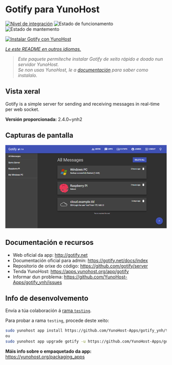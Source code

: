 <!--
NOTA: Este README foi creado automáticamente por <https://github.com/YunoHost/apps/tree/master/tools/readme_generator>
NON debe editarse manualmente.
-->

# Gotify para YunoHost

[![Nivel de integración](https://dash.yunohost.org/integration/gotify.svg)](https://dash.yunohost.org/appci/app/gotify) ![Estado de funcionamento](https://ci-apps.yunohost.org/ci/badges/gotify.status.svg) ![Estado de mantemento](https://ci-apps.yunohost.org/ci/badges/gotify.maintain.svg)

[![Instalar Gotify con YunoHost](https://install-app.yunohost.org/install-with-yunohost.svg)](https://install-app.yunohost.org/?app=gotify)

*[Le este README en outros idiomas.](./ALL_README.md)*

> *Este paquete permíteche instalar Gotify de xeito rápido e doado nun servidor YunoHost.*  
> *Se non usas YunoHost, le a [documentación](https://yunohost.org/install) para saber como instalalo.*

## Vista xeral

Gotify is a simple server for sending and receiving messages in real-time per web socket.


**Versión proporcionada:** 2.4.0~ynh2

## Capturas de pantalla

![Captura de pantalla de Gotify](./doc/screenshots/ui.png)

## Documentación e recursos

- Web oficial da app: <http://gotify.net>
- Documentación oficial para admin: <https://gotify.net/docs/index>
- Repositorio de orixe do código: <https://github.com/gotify/server>
- Tenda YunoHost: <https://apps.yunohost.org/app/gotify>
- Informar dun problema: <https://github.com/YunoHost-Apps/gotify_ynh/issues>

## Info de desenvolvemento

Envía a túa colaboración á [rama `testing`](https://github.com/YunoHost-Apps/gotify_ynh/tree/testing).

Para probar a rama `testing`, procede deste xeito:

```bash
sudo yunohost app install https://github.com/YunoHost-Apps/gotify_ynh/tree/testing --debug
ou
sudo yunohost app upgrade gotify -u https://github.com/YunoHost-Apps/gotify_ynh/tree/testing --debug
```

**Máis info sobre o empaquetado da app:** <https://yunohost.org/packaging_apps>
